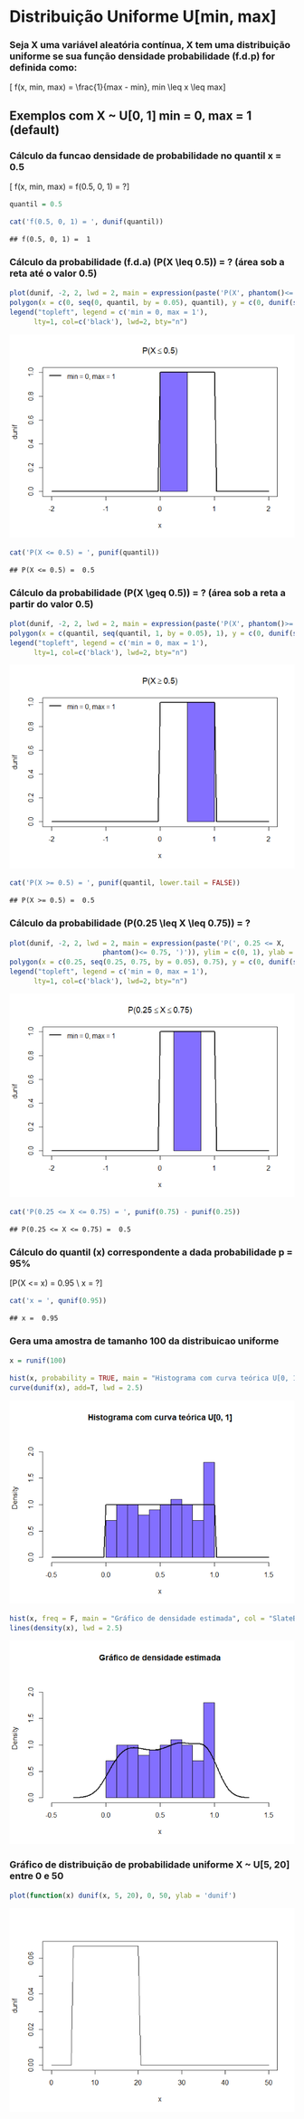 Distribuição Uniforme U\[min, max\]
================

### Seja X uma variável aleatória contínua, X tem uma distribuição uniforme se sua função densidade probabilidade (f.d.p) for definida como:

\[ f(x, min, max) = \frac{1}{max - min}, min \leq x \leq max\]

## Exemplos com X \~ U\[0, 1\] min = 0, max = 1 (default)

### Cálculo da funcao densidade de probabilidade no quantil x = 0.5

\[ f(x, min, max) = f(0.5, 0, 1) = ?\]

``` r
quantil = 0.5
```

``` r
cat('f(0.5, 0, 1) = ', dunif(quantil))
```

    ## f(0.5, 0, 1) =  1

### Cálculo da probabilidade (f.d.a) \(P(X \leq 0.5)\) = ? (área sob a reta até o valor 0.5)

``` r
plot(dunif, -2, 2, lwd = 2, main = expression(paste('P(X', phantom()<= 0.5, ')')), ylim = c(0, 1), ylab = 'dunif')
polygon(x = c(0, seq(0, quantil, by = 0.05), quantil), y = c(0, dunif(seq(0, quantil, by = 0.05)), 0), col = 'SlateBlue1')
legend("topleft", legend = c('min = 0, max = 1'), 
      lty=1, col=c('black'), lwd=2, bty="n")
```

![](distribuicao-uniforme_files/figure-gfm/unnamed-chunk-3-1.png)<!-- -->

``` r
cat('P(X <= 0.5) = ', punif(quantil))
```

    ## P(X <= 0.5) =  0.5

### Cálculo da probabilidade \(P(X \geq 0.5)\) = ? (área sob a reta a partir do valor 0.5)

``` r
plot(dunif, -2, 2, lwd = 2, main = expression(paste('P(X', phantom()>= 0.5, ')')), ylim = c(0, 1), ylab = 'dunif')
polygon(x = c(quantil, seq(quantil, 1, by = 0.05), 1), y = c(0, dunif(seq(quantil, 1, by = 0.05)), 0), col = 'SlateBlue1')
legend("topleft", legend = c('min = 0, max = 1'), 
      lty=1, col=c('black'), lwd=2, bty="n")
```

![](distribuicao-uniforme_files/figure-gfm/unnamed-chunk-5-1.png)<!-- -->

``` r
cat('P(X >= 0.5) = ', punif(quantil, lower.tail = FALSE))
```

    ## P(X >= 0.5) =  0.5

### Cálculo da probabilidade \(P(0.25 \leq X \leq 0.75)\) = ?

``` r
plot(dunif, -2, 2, lwd = 2, main = expression(paste('P(', 0.25 <= X,
                       phantom()<= 0.75, ')')), ylim = c(0, 1), ylab = 'dunif')
polygon(x = c(0.25, seq(0.25, 0.75, by = 0.05), 0.75), y = c(0, dunif(seq(0.25, 0.75, by = 0.05)), 0), col = 'SlateBlue1')
legend("topleft", legend = c('min = 0, max = 1'), 
      lty=1, col=c('black'), lwd=2, bty="n")
```

![](distribuicao-uniforme_files/figure-gfm/unnamed-chunk-7-1.png)<!-- -->

``` r
cat('P(0.25 <= X <= 0.75) = ', punif(0.75) - punif(0.25))
```

    ## P(0.25 <= X <= 0.75) =  0.5

### Cálculo do quantil (x) correspondente a dada probabilidade p = 95%

\[P(X <= x) = 0.95 \\
     x = ?\]

``` r
cat('x = ', qunif(0.95))
```

    ## x =  0.95

### Gera uma amostra de tamanho 100 da distribuicao uniforme

``` r
x = runif(100)
```

``` r
hist(x, probability = TRUE, main = "Histograma com curva teórica U[0, 1]", col = "SlateBlue1", xlim = lim.x, ylim = lim.y)
curve(dunif(x), add=T, lwd = 2.5) 
```

![](distribuicao-uniforme_files/figure-gfm/unnamed-chunk-12-1.png)<!-- -->

``` r
hist(x, freq = F, main = "Gráfico de densidade estimada", col = "SlateBlue1", xlim = lim.x, ylim = lim.y)
lines(density(x), lwd = 2.5)
```

![](distribuicao-uniforme_files/figure-gfm/unnamed-chunk-12-2.png)<!-- -->

### Gráfico de distribuição de probabilidade uniforme X \~ U\[5, 20\] entre 0 e 50

``` r
plot(function(x) dunif(x, 5, 20), 0, 50, ylab = 'dunif')
```

![](distribuicao-uniforme_files/figure-gfm/unnamed-chunk-13-1.png)<!-- -->
